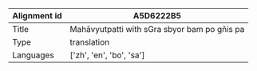 |Alignment id | A5D6222B5
| --- | --- 
|Title | Mahāvyutpatti with sGra sbyor bam po gñis pa 
|Type | translation
|Languages | ['zh', 'en', 'bo', 'sa']